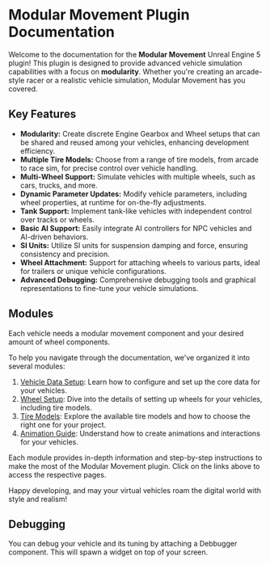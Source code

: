 # Modular Movement Plugin Documentation

Welcome to the documentation for the **Modular Movement** Unreal Engine 5 plugin! This plugin is designed to provide advanced vehicle simulation capabilities with a focus on **modularity**. Whether you're creating an arcade-style racer or a realistic vehicle simulation, Modular Movement has you covered.

## Key Features

- **Modularity:** Create discrete Engine Gearbox and Wheel setups that can be shared and reused among your vehicles, enhancing development efficiency.
- **Multiple Tire Models:** Choose from a range of tire models, from arcade to race sim, for precise control over vehicle handling.
- **Multi-Wheel Support:** Simulate vehicles with multiple wheels, such as cars, trucks, and more.
- **Dynamic Parameter Updates:** Modify vehicle parameters, including wheel properties, at runtime for on-the-fly adjustments.
- **Tank Support:** Implement tank-like vehicles with independent control over tracks or wheels.
- **Basic AI Support:** Easily integrate AI controllers for NPC vehicles and AI-driven behaviors.
- **SI Units:** Utilize SI units for suspension damping and force, ensuring consistency and precision.
- **Wheel Attachment:** Support for attaching wheels to various parts, ideal for trailers or unique vehicle configurations.
- **Advanced Debugging:** Comprehensive debugging tools and graphical representations to fine-tune your vehicle simulations.

## Modules
Each vehicle needs a modular movement component and your desired amount of wheel components.  

To help you navigate through the documentation, we've organized it into several modules:

1. [Vehicle Data Setup](./Modules/VehicleDataSetup.md): Learn how to configure and set up the core data for your vehicles.
2. [Wheel Setup](./Modules/WheelData.md): Dive into the details of setting up wheels for your vehicles, including tire models.
3. [Tire Models](./Modules/TireModels.md): Explore the available tire models and how to choose the right one for your project.
4. [Animation Guide](./Modules/AnimatioGuide.md): Understand how to create animations and interactions for your vehicles.

Each module provides in-depth information and step-by-step instructions to make the most of the Modular Movement plugin. Click on the links above to access the respective pages.

Happy developing, and may your virtual vehicles roam the digital world with style and realism!


## Debugging

You can debug your vehicle and its tuning by attaching a Debbugger component. This will spawn a widget on top of your screen.
